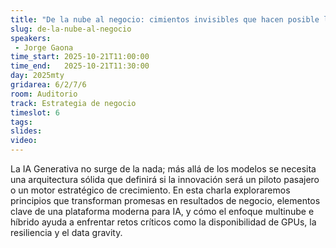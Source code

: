 ```yaml
---
title: "De la nube al negocio: cimientos invisibles que hacen posible la IA generativa."
slug: de-la-nube-al-negocio
speakers:
 - Jorge Gaona
time_start: 2025-10-21T11:00:00
time_end:   2025-10-21T11:30:00
day: 2025mty
gridarea: 6/2/7/6
room: Auditorio
track: Estrategia de negocio
timeslot: 6
tags:
slides: 
video: 
---
```


La IA Generativa no surge de la nada; más allá de los modelos se necesita una arquitectura sólida que definirá si la innovación será un piloto pasajero o un motor estratégico de crecimiento. En esta charla exploraremos principios que transforman promesas en resultados de negocio, elementos clave de una plataforma moderna para IA, y cómo el enfoque multinube e híbrido ayuda a enfrentar retos críticos como la disponibilidad de GPUs, la resiliencia y el data gravity.
